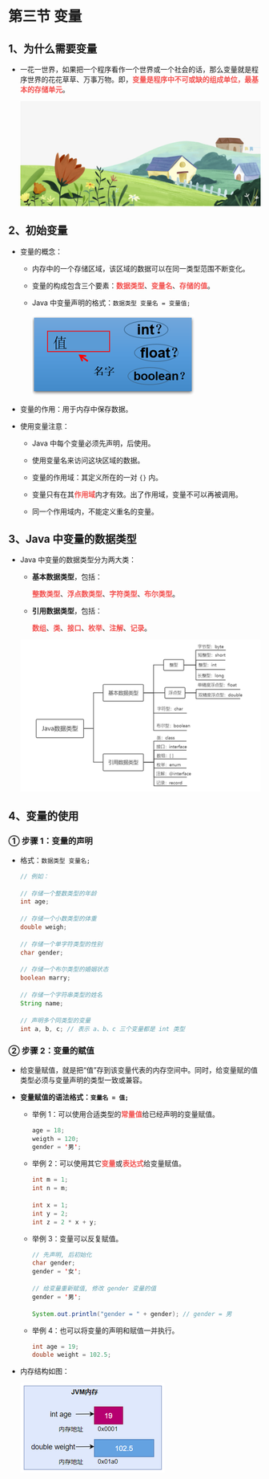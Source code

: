 # 第三节 变量

## 1、为什么需要变量

- 一花一世界，如果把一个程序看作一个世界或一个社会的话，那么变量就是程序世界的花花草草、万事万物。即，<strong style="color: #f3514f;">变量是程序中不可或缺的组成单位，最基本的存储单元</strong>。

  ![](https://raw.githubusercontent.com/wehome-h/typora-images-repository/main/images/20240414140622.png)

## 2、初始变量

- 变量的概念：

  - 内存中的一个存储区域，该区域的数据可以在同一类型范围不断变化。

  - 变量的构成包含三个要素：<strong style="color: #f3514f;">数据类型</strong>、<strong style="color: #f3514f;">变量名</strong>、<strong style="color: #f3514f;">存储的值</strong>。

  - Java 中变量声明的格式：`数据类型 变量名 = 变量值;`

    ![](https://raw.githubusercontent.com/wehome-h/typora-images-repository/main/images/20240414142000.png)

- 变量的作用：用于内存中保存数据。

- 使用变量注意：

  - Java 中每个变量必须先声明，后使用。

  - 使用变量名来访问这块区域的数据。

  - 变量的作用域：其定义所在的一对 `{}` 内。

  - 变量只有在其<strong style="color: #f3514f;">作用域</strong>内才有效。出了作用域，变量不可以再被调用。

  - 同一个作用域内，不能定义重名的变量。

## 3、Java 中变量的数据类型

- Java 中变量的数据类型分为两大类：

  - **基本数据类型**，包括：

    <strong style="color: #f3514f;">整数类型</strong>、<strong style="color: #f3514f;">浮点数类型</strong>、<strong style="color: #f3514f;">字符类型</strong>、<strong style="color: #f3514f;">布尔类型</strong>。

  - **引用数据类型**，包括：

    <strong style="color: #f3514f;">数组</strong>、<strong style="color: #f3514f;">类</strong>、<strong style="color: #f3514f;">接口</strong>、<strong style="color: #f3514f;">枚举</strong>、<strong style="color: #f3514f;">注解</strong>、<strong style="color: #f3514f;">记录</strong>。

  ![](https://raw.githubusercontent.com/wehome-h/typora-images-repository/main/images/20240414143035.png)

## 4、变量的使用

### ① 步骤 1：变量的声明

- 格式：`数据类型 变量名;`

  ```java
  // 例如：

  // 存储一个整数类型的年龄
  int age;

  // 存储一个小数类型的体重
  double weigh;

  // 存储一个单字符类型的性别
  char gender;

  // 存储一个布尔类型的婚姻状态
  boolean marry;

  // 存储一个字符串类型的姓名
  String name;

  // 声明多个同类型的变量
  int a, b, c; // 表示 a、b、c 三个变量都是 int 类型
  ```

### ② 步骤 2：变量的赋值

- 给变量赋值，就是把“值”存到该变量代表的内存空间中。同时，给变量赋的值类型必须与变量声明的类型一致或兼容。

- **变量赋值的语法格式：`变量名 = 值;`**

  - 举例 1：可以使用合适类型的<strong style="color: #f3514f;">常量值</strong>给已经声明的变量赋值。

    ```java
    age = 18;
    weigth = 120;
    gender = '男';
    ```

  - 举例 2：可以使用其它<strong style="color: #f3514f;">变量</strong>或<strong style="color: #f3514f;">表达式</strong>给变量赋值。

    ```java
    int m = 1;
    int n = m;

    int x = 1;
    int y = 2;
    int z = 2 * x + y;
    ```

  - 举例 3：变量可以反复赋值。

    ```java
    // 先声明, 后初始化
    char gender;
    gender = '女';

    // 给变量重新赋值, 修改 gender 变量的值
    gender = '男';

    System.out.println("gender = " + gender); // gender = 男
    ```

  - 举例 4：也可以将变量的声明和赋值一并执行。

    ```java
    int age = 19;
    double weight = 102.5;
    ```

- 内存结构如图：

  ![](https://raw.githubusercontent.com/wehome-h/typora-images-repository/main/images/20240414144339.png)
